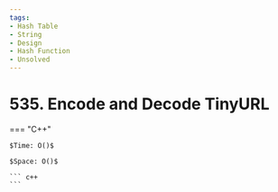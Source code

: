```yaml
---
tags:
- Hash Table
- String
- Design
- Hash Function
- Unsolved
---
```



# 535. Encode and Decode TinyURL

=== "C++"

    $Time: O()$

    $Space: O()$

    ``` c++
    ```